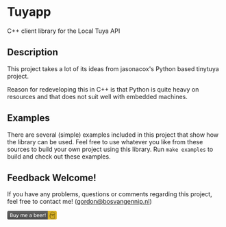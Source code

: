 # Tuyapp

C++ client library for the Local Tuya API

## Description

This project takes a lot of its ideas from jasonacox's Python based tinytuya project.

Reason for redeveloping this in C++ is that Python is quite heavy on resources and that does not suit well with embedded machines.

## Examples

There are several (simple) examples included in this project that show how the library can be used. Feel free to use whatever you like from these sources to build your own project using this library. Run ` make examples ` to build and check out these examples.

## Feedback Welcome!

If you have any problems, questions or comments regarding this project, feel free to contact me! (gordon@bosvangennip.nl)

[![Buy me a beer!](https://raw.githubusercontent.com/gordonb3/cache/master/Algemeen/Buy%20me%20a%20beer!.png)](https://www.paypal.com/donate/?hosted_button_id=USJR8BWKEAEAL)

